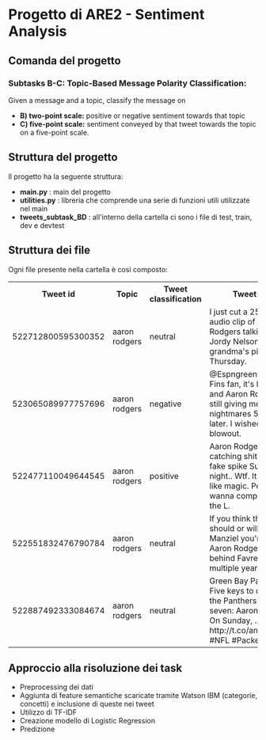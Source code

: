 # Progetto di ARE2 - Sentiment Analysis

## Comanda del progetto

<h3>Subtasks B-C: Topic-Based Message Polarity Classification:  </h3>
Given a message and a topic, classify the message on   

  * **B) two-point scale:** positive or negative sentiment towards that topic
  * **C) five-point scale:** sentiment conveyed by that tweet towards the topic on a five-point scale.

## Struttura del progetto
Il progetto ha la seguente struttura:
  * **main.py** : main del progetto  
  * **utilities.py** : libreria che comprende una serie di funzioni utili utilizzate nel main
  * **tweets_subtask_BD** : all'interno della cartella ci sono i file di test, train, dev e devtest
  
  
## Struttura dei file
Ogni file presente nella cartella è così composto:  

  <table>
    <tr>
        <th><b>Tweet id</b></th>
        <th><b>Topic</b></th>
        <th><b>Tweet classification</b></th>
        <th><b>Tweet text</b></th>
    </tr>
    <tr>
        <td>522712800595300352</td>
        <td>aaron rodgers</td>
        <td>neutral</td>
        <td>I just cut a 25 second audio clip of Aaron Rodgers talking about Jordy Nelson's grandma's pies. Happy Thursday.</td>
    </tr>
    <tr>
        <td>523065089977757696</td>
        <td>aaron rodgers</td>
        <td>negative</td>
        <td>@Espngreeny I'm a Fins fan, it's Friday, and Aaron Rodgers is still giving me nightmares 5 days later. I wished it was a blowout.</td>
    </tr>
        <tr>
        <td>522477110049644545</td>
        <td>aaron rodgers</td>
        <td>positive</td>
        <td>Aaron Rodgers is really catching shit for the fake spike Sunday night.. Wtf. It worked like magic. People just wanna complain about the L.</td>
    </tr>
        <tr>
        <td>522551832476790784</td>
        <td>aaron rodgers</td>
        <td>neutral</td>
        <td>If you think  the Browns should or will trade Manziel you're an idiot. Aaron Rodgers sat behind Favre for multiple years.</td>
    </tr>
        <tr>
        <td>522887492333084674</td>
        <td>aaron rodgers</td>
        <td>neutral</td>
        <td>Green Bay Packers:  Five keys to defeating the Panthers in week seven: Aaron Rodgers On Sunday, ... http://t.co/anCHQjSLh9 #NFL #Packers</td>
    </tr>

  </table>
 
 ## Approccio alla risoluzione dei task
 * Preprocessing dei dati
 * Aggiunta di feature semantiche scaricate tramite Watson IBM (categorie, concetti) e inclusione di queste nei tweet
 * Utilizzo di TF-IDF
 * Creazione modello di Logistic Regression
 * Predizione
